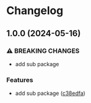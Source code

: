 # Changelog

## 1.0.0 (2024-05-16)


### ⚠ BREAKING CHANGES

* add sub package

### Features

* add sub package ([c38edfa](https://github.com/lyhlg/release-please-turbo/commit/c38edfa3243dcaf1ae8bd0f38e9dd18722bb551e))
